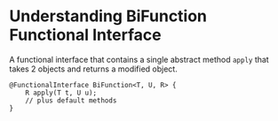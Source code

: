 # Understanding BiFunction Functional Interface

A functional interface that contains a single abstract method `apply` that takes 2 objects and returns a modified object.

```
@FunctionalInterface BiFunction<T, U, R> {
    R apply(T t, U u);
    // plus default methods
}
```
